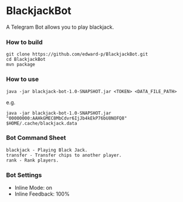 # BlackjackBot

A Telegram Bot allows you to play blackjack.

### How to build

```
git clone https://github.com/edward-p/BlackjackBot.git
cd BlackjackBot
mvn package
```

### How to use

```
java -jar blackjack-bot-1.0-SNAPSHOT.jar <TOKEN> <DATA_FILE_PATH>
```

e.g.

```
java -jar blackjack-bot-1.0-SNAPSHOT.jar "00000000:AAHkGMEC8MbCdvr6IjJb4kEkP76bU8NOFQ8" $HOME/.cache/blackjack.data
```

### Bot Command Sheet

```
blackjack - Playing Black Jack.
transfer - Transfer chips to another player.
rank - Rank players.
```

### Bot Settings

- Inline Mode: on
- Inline Feedback: 100%


